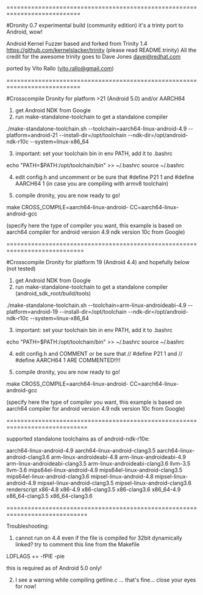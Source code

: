 ===========================================================================

#Dronity 0.7 experimental build (community edition)
it's a trinty port to Android, wow!

Android Kernel Fuzzer based and forked from
Trinity 1.4
https://github.com/kernelslacker/trinity
(please read README.trinity)
All the credit for the awesome trinity goes to Dave Jones davej@redhat.com

ported by Vito Rallo (vito.rallo@gmail.com)

===========================================================================

#Crosscompile Dronity for platform >21 (Android 5.0) and/or AARCH64

1) get Android NDK from Google
2) run make-standalone-toolchain to get a standalone compiler

./make-standalone-toolchain.sh --toolchain=aarch64-linux-android-4.9 --platform=android-21 --install-dir=/opt/toolchain --ndk-dir=/opt/android-ndk-r10c --system=linux-x86_64

3) important: set your toolchain bin in env PATH, add it to .bashrc

echo "PATH=$PATH:/opt/toolchain/bin" >> ~/.bashrc
source ~/.bashrc

4) edit config.h and uncomment or be sure that 
	 #define P21 1 
and 
	 #define AARCH64 1 (in case you are compiling with armv8 toolchain)

4) compile dronity, you are now ready to go!

 make CROSS_COMPILE=aarch64-linux-android- CC=aarch64-linux-android-gcc 

(specify here the type of compiler you want, this example is based on aarch64 compiler for android version 4.9 ndk version 10c from Google)

============================================================================

#Crosscompile Dronity for platform 19 (Android 4.4) and hopefully below (not tested)

1) get Android NDK from Google
2) run make-standalone-toolchain to get a standalone compiler (android_sdk_root/build/tools)

./make-standalone-toolchain.sh --toolchain=arm-linux-androideabi-4.9 --platform=android-19 --install-dir=/opt/toolchain --ndk-dir=/opt/android-ndk-r10c --system=linux-x86_64

3) important: set your toolchain bin in env PATH, add it to .bashrc

echo "PATH=$PATH:/opt/toolchain/bin" >> ~/.bashrc
source ~/.bashrc

4) edit config.h and COMMENT or be sure that 
// #define P21 1 
and 
// #define AARCH64 1
ARE COMMENTED!!!!


4) compile dronity, you are now ready to go!

 make CROSS_COMPILE=aarch64-linux-android- CC=aarch64-linux-android-gcc 

(specify here the type of compiler you want, this example is based on aarch64 compiler for android version 4.9 ndk version 10c from Google)

=============================================================================

supported standalone toolchains as of android-ndk-r10e:

aarch64-linux-android-4.9 aarch64-linux-android-clang3.5 aarch64-linux-android-clang3.6 arm-linux-androideabi-4.8 arm-linux-androideabi-4.9 arm-linux-androideabi-clang3.5 arm-linux-androideabi-clang3.6 llvm-3.5 llvm-3.6 mips64el-linux-android-4.9 mips64el-linux-android-clang3.5 mips64el-linux-android-clang3.6 mipsel-linux-android-4.8 mipsel-linux-android-4.9 mipsel-linux-android-clang3.5 mipsel-linux-android-clang3.6 renderscript x86-4.8 x86-4.9 x86-clang3.5 x86-clang3.6 x86_64-4.9 x86_64-clang3.5 x86_64-clang3.6

=============================================================================

Troubleshooting:

1) cannot run on 4.4 even if the file is compiled for 32bit dynamically linked?
try to comment this line from the Makefile

LDFLAGS += -fPIE -pie

this is required as of Android 5.0 only!

2) I see a warning while compiling getline.c ...
that's fine... close your eyes for now!
